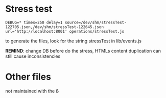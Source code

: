 
# Stress test

    DEBUG=* times=250 delay=1 source=/dev/shm/stressTest-122705.json,/dev/shm/stressTest-122645.json url='http://localhost:8001' operations/stressTest.js 

to generate the files, look for the string stressTest in lib/events.js


**REMIND**: change DB before do the stress, HTMLs content duplication can still cause inconsistencies  

# Other files

not maintained with the ß
